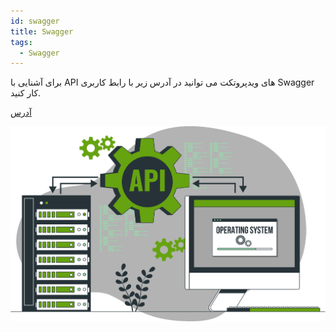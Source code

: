 ```yaml
---
id: swagger
title: Swagger
tags:
  - Swagger
---
```


برای آشنایی با API های ویدپروتکت می توانید در آدرس زیر با رابط کاربری Swagger کار کنید.

[آدرس][]

![Image](../../static/img/api.svg)

[آدرس]: https://api.vidprotect.ir/docs